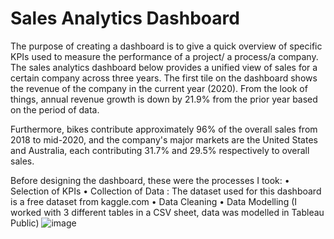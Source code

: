 # Sales Analytics Dashboard

The purpose of creating a dashboard is to give a quick overview of specific KPIs used to measure the performance of a project/ a process/a company. The sales analytics dashboard below provides a unified view of sales for a certain company across three years. The first tile on the dashboard shows the revenue of the company in the current year (2020). From the look of things, annual revenue growth is down by 21.9% from the prior year based on the period of data. 

Furthermore, bikes contribute approximately 96% of the overall sales from 2018 to mid-2020, and the company's major markets are the United States and Australia, each contributing 31.7% and 29.5% respectively to overall sales.


Before designing the dashboard, these were the processes I took: 
• Selection of KPIs 
• Collection of Data : The dataset used for this dashboard is a free dataset from kaggle.com
• Data Cleaning
• Data Modelling (I worked with 3 different tables in a CSV sheet, data was modelled in Tableau Public) 
![image](https://user-images.githubusercontent.com/51289316/178252321-2b3910f0-a36e-47f0-996a-c10875700f04.png)
